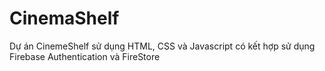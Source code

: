 # CinemaShelf
Dự án CinemeShelf sử dụng HTML, CSS và Javascript có kết hợp sử dụng Firebase Authentication và FireStore
